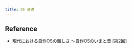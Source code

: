 ```yaml
---
title: OS 基礎
---
```


## Reference
* [現代における自作OSの難しさ 〜自作OSのいまと昔 [第2回]](https://knowledge.sakura.ad.jp/22963/)
